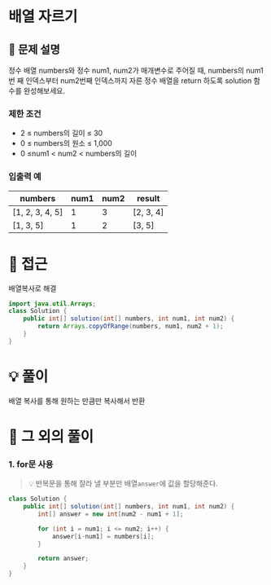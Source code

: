 # 배열 자르기

## 📌 문제 설명

정수 배열 numbers와 정수 num1, num2가 매개변수로 주어질 때, numbers의 num1번 째 인덱스부터 num2번째 인덱스까지 자른 정수 배열을 return 하도록 solution 함수를 완성해보세요.

### 제한 조건

- 2 ≤ numbers의 길이 ≤ 30
- 0 ≤ numbers의 원소 ≤ 1,000
- 0 ≤num1 < num2 < numbers의 길이

### 입출력 예

| numbers         | num1 | num2	| result    |
| --------------- | ---- | ---- | --------- |
| [1, 2, 3, 4, 5] |	1    | 3    | [2, 3, 4] |
| [1, 3, 5]       |	1	 | 2	| [3, 5]    |

# 🧐 접근

배열복사로 해결

```java
import java.util.Arrays;
class Solution {
    public int[] solution(int[] numbers, int num1, int num2) {
        return Arrays.copyOfRange(numbers, num1, num2 + 1);
    }
}
```

# 💡 풀이

배열 복사를 통해 원하는 만큼만 복사해서 반환

# 📘 그 외의 풀이

### 1. for문 사용

> 💡 반복문을 통해 잘라 낼 부분만 배열`answer`에 값을 할당해준다.

```java
class Solution {
    public int[] solution(int[] numbers, int num1, int num2) {
        int[] answer = new int[num2 - num1 + 1];

        for (int i = num1; i <= num2; i++) {
            answer[i-num1] = numbers[i];
        }

        return answer;
    }
}
```